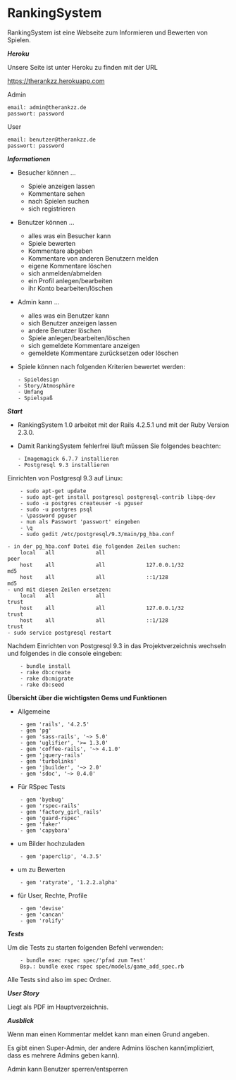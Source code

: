 # RankingSystem

RankingSystem ist eine Webseite zum Informieren und Bewerten von Spielen.

***Heroku***

Unsere Seite ist unter Heroku zu finden mit der URL

https://therankzz.herokuapp.com

Admin
```
email: admin@therankzz.de
passwort: password
```
User
```
email: benutzer@therankzz.de
passwort: password
```

***Informationen***

*   Besucher können ...
    - Spiele anzeigen lassen
    - Kommentare sehen
    - nach Spielen suchen
    - sich registrieren

*   Benutzer können ...
    - alles was ein Besucher kann
    - Spiele bewerten
    - Kommentare abgeben
    - Kommentare von anderen Benutzern melden
    - eigene Kommentare löschen
    - sich anmelden/abmelden
    - ein Profil anlegen/bearbeiten
    - ihr Konto bearbeiten/löschen

*   Admin kann ...
    - alles was ein Benutzer kann
    - sich Benutzer anzeigen lassen
    - andere Benutzer löschen
    - Spiele anlegen/bearbeiten/löschen
    - sich gemeldete Kommentare anzeigen
    - gemeldete Kommentare zurücksetzen oder löschen

*   Spiele können nach folgenden Kriterien bewertet werden:

        - Spieldesign
        - Story/Atmosphäre
        - Umfang
        - Spielspaß


***Start***
*   RankingSystem 1.0 arbeitet mit der Rails 4.2.5.1 und mit der Ruby Version
    2.3.0.
*   Damit RankingSystem fehlerfrei läuft müssen Sie folgendes beachten:

        - Imagemagick 6.7.7 installieren
        - Postgresql 9.3 installieren


Einrichten von Postgresql 9.3 auf Linux:

```
    - sudo apt-get update
    - sudo apt-get install postgresql postgresql-contrib libpq-dev
    - sudo -u postgres createuser -s pguser
    - sudo -u postgres psql
    - \password pguser
    - nun als Passwort 'passwort' eingeben
    - \q
    - sudo gedit /etc/postgresql/9.3/main/pg_hba.conf

```
    - in der pg_hba.conf Datei die folgenden Zeilen suchen:
        local   all             all                                     peer
        host    all             all             127.0.0.1/32            md5
        host    all             all             ::1/128                 md5
    - und mit diesen Zeilen ersetzen:
        local   all             all                                     trust
        host    all             all             127.0.0.1/32            trust
        host    all             all             ::1/128                 trust
    - sudo service postgresql restart

Nachdem Einrichten von Postgresql 9.3 in das Projektverzeichnis wechseln und
folgendes in die console eingeben:

```
    - bundle install
    - rake db:create
    - rake db:migrate
    - rake db:seed

```

**Übersicht über die wichtigsten Gems und Funktionen**
*   Allgemeine

```
    - gem 'rails', '4.2.5'
    - gem 'pg'
    - gem 'sass-rails', '~> 5.0'
    - gem 'uglifier', '>= 1.3.0'
    - gem 'coffee-rails', '~> 4.1.0'
    - gem 'jquery-rails'
    - gem 'turbolinks'
    - gem 'jbuilder', '~> 2.0'
    - gem 'sdoc', '~> 0.4.0'

```

*   Für RSpec Tests

```
    - gem 'byebug'
    - gem 'rspec-rails'
    - gem 'factory_girl_rails'
    - gem 'guard-rspec'
    - gem 'faker'
    - gem 'capybara'

```

*   um Bilder hochzuladen

```
    - gem 'paperclip', '4.3.5'

```

*   um zu Bewerten

```
    - gem 'ratyrate', '1.2.2.alpha'

```

*   für User, Rechte, Profile

```
    - gem 'devise'
    - gem 'cancan'
    - gem 'rolify'

```

***Tests***

Um die Tests zu starten folgenden Befehl verwenden:

```
    - bundle exec rspec spec/'pfad zum Test'
    Bsp.: bundle exec rspec spec/models/game_add_spec.rb
```

Alle Tests sind also im spec Ordner.

***User Story***

Liegt als PDF im Hauptverzeichnis.


***Ausblick***

Wenn man einen Kommentar meldet kann man einen Grund angeben.

Es gibt einen Super-Admin, der andere Admins löschen kann(impliziert, dass es mehrere Admins geben kann).

Admin kann Benutzer sperren/entsperren

